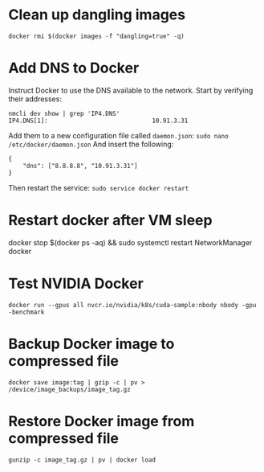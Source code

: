 # Clean up dangling images
`docker rmi $(docker images -f "dangling=true" -q)`

# Add DNS to Docker
Instruct Docker to use the DNS available to the network. Start by verifying their addresses:
```
nmcli dev show | grep 'IP4.DNS'
IP4.DNS[1]:                             10.91.3.31
```
Add them to a new configuration file called `daemon.json`:
`sudo nano /etc/docker/daemon.json`
And insert the following:
```
{
    "dns": ["8.8.8.8", "10.91.3.31"]
}
```
Then restart the service:
`sudo service docker restart`

# Restart docker after VM sleep
docker stop $(docker ps -aq) && sudo systemctl restart NetworkManager docker

# Test NVIDIA Docker
`docker run --gpus all nvcr.io/nvidia/k8s/cuda-sample:nbody nbody -gpu -benchmark`

# Backup Docker image to compressed file
`docker save image:tag | gzip -c | pv > /device/image_backups/image_tag.gz`

# Restore Docker image from compressed file
`gunzip -c image_tag.gz | pv | docker load`
